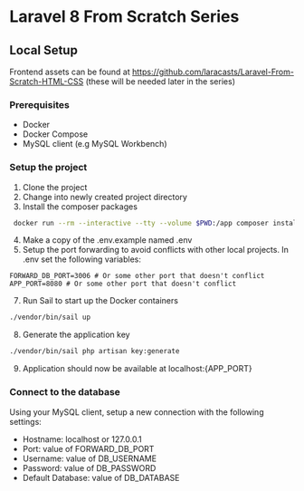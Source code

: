 # Laravel 8 From Scratch Series
## Local Setup
Frontend assets can be found at https://github.com/laracasts/Laravel-From-Scratch-HTML-CSS (these will be needed later in the series)
### Prerequisites
- Docker
- Docker Compose
- MySQL client (e.g MySQL Workbench)
### Setup the project
1. Clone the project
2. Change into newly created project directory
3. Install the composer packages
```sh
 docker run --rm --interactive --tty --volume $PWD:/app composer install
```
4. Make a copy of the .env.example named .env
6. Setup the port forwarding to avoid conflicts with other local projects. In .env set the following variables:
```
FORWARD_DB_PORT=3006 # Or some other port that doesn't conflict
APP_PORT=8080 # Or some other port that doesn't conflict
```
7. Run Sail to start up the Docker containers
```sh
./vendor/bin/sail up
```
8. Generate the application key
```sh
./vendor/bin/sail php artisan key:generate
```
9. Application should now be available at localhost:{APP_PORT}
### Connect to the database
Using your MySQL client, setup a new connection with the following settings:
- Hostname: localhost or 127.0.0.1
- Port: value of FORWARD_DB_PORT
- Username: value of DB_USERNAME
- Password: value of DB_PASSWORD
- Default Database: value of DB_DATABASE
